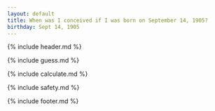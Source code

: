 ```yaml
---
layout: default
title: When was I conceived if I was born on September 14, 1905?
birthday: Sept 14, 1905
---
```


{% include header.md %}

{% include guess.md %}

{% include calculate.md %}

{% include safety.md %}

{% include footer.md %}



